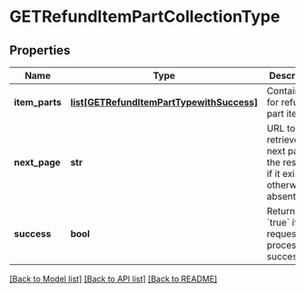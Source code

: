 # GETRefundItemPartCollectionType

## Properties
Name | Type | Description | Notes
------------ | ------------- | ------------- | -------------
**item_parts** | [**list[GETRefundItemPartTypewithSuccess]**](GETRefundItemPartTypewithSuccess.md) | Container for refund part items.  | [optional] 
**next_page** | **str** | URL to retrieve the next page of the response if it exists; otherwise absent.  | [optional] 
**success** | **bool** | Returns &#x60;true&#x60; if the request was processed successfully. | [optional] 

[[Back to Model list]](../README.md#documentation-for-models) [[Back to API list]](../README.md#documentation-for-api-endpoints) [[Back to README]](../README.md)


